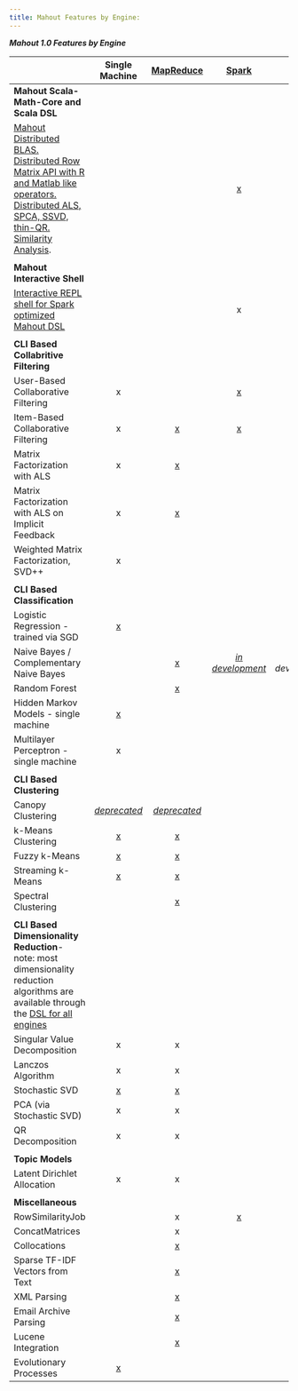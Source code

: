 ```yaml
---
title: Mahout Features by Engine:
---
```

***Mahout 1.0 Features by Engine***

| | Single Machine | [MapReduce](http://hadoop.apache.org/docs/r1.2.1/mapred_tutorial.html)| [Spark](https://spark.apache.org/) | [H2O](http://0xdata.com/) | [Flink](https://flink.incubator.apache.org/)
---------------------------------------------|:----------------:|:-----------:|:------:|:---:|:----:|
**Mahout Scala-Math-Core and Scala DSL**| 
|   [Mahout Distributed BLAS. Distributed Row Matrix API with R and Matlab like operators. Distributed ALS, SPCA, SSVD, thin-QR. Similarity Analysis](http://mahout.apache.org/users/sparkbindings/home.html).    | |  | [x](https://mahout.apache.org/users/sparkbindings/ScalaSparkBindings.pdf) | [x](https://github.com/apache/mahout/tree/master/h2o) |[*in development*](https://github.com/tillrohrmann/mahout/tree/flink-bindings/flink)|
||
**Mahout Interactive Shell**| 
|   [Interactive REPL shell for Spark optimized Mahout DSL](http://mahout.apache.org/users/sparkbindings/play-with-shell.html) | | | x |
||
**CLI Based Collabritive Filtering**|
    User-Based Collaborative Filtering           | x |  |[x](https://github.com/apache/mahout/blob/master/spark/src/test/scala/org/apache/mahout/drivers/RowSimilarityDriverSuite.scala)
    Item-Based Collaborative Filtering           | x | [x](https://mahout.apache.org/users/recommender/intro-itembased-hadoop.html) | [x](https://mahout.apache.org/users/recommender/intro-cooccurrence-spark.html) |
    Matrix Factorization with ALS | x | [x](https://mahout.apache.org/users/recommender/intro-als-hadoop.html) |  |
    Matrix Factorization with ALS on Implicit Feedback | x | [x](https://mahout.apache.org/users/recommender/intro-als-hadoop.html) |  |
    Weighted Matrix Factorization, SVD++  | x | | 
||
**CLI Based Classification**| | |
    Logistic Regression - trained via SGD   | [x](http://mahout.apache.org/users/classification/logistic-regression.html) |
    Naive Bayes / Complementary Naive Bayes  | | [x](https://mahout.apache.org/users/classification/bayesian.html) | [*in development*](https://issues.apache.org/jira/browse/MAHOUT-1493) |  *in development*
    Random Forest | | [x](https://mahout.apache.org/users/classification/partial-implementation.html)|
    Hidden Markov Models - single machine  | [x](https://mahout.apache.org/users/classification/hidden-markov-models.html) |
    Multilayer Perceptron - single machine | x |
||
**CLI Based Clustering**||
    Canopy Clustering  | [*deprecated*](https://mahout.apache.org/users/clustering/canopy-clustering.html) | [*deprecated*](https://mahout.apache.org/users/clustering/canopy-clustering.html)| 
    k-Means Clustering   | [x](https://mahout.apache.org/users/clustering/k-means-clustering.html) | [x](https://mahout.apache.org/users/clustering/k-means-clustering.html) |  
    Fuzzy k-Means   | [x](https://mahout.apache.org/users/clustering/fuzzy-k-means.html) | [x](https://mahout.apache.org/users/clustering/fuzzy-k-means.html)|  
    Streaming k-Means   | [x](https://mahout.apache.org/users/clustering/streaming-k-means.html) | [x](https://mahout.apache.org/users/clustering/streaming-k-means.html) |  
    Spectral Clustering   |  | [x](https://mahout.apache.org/users/clustering/spectral-clustering.html) |  
||
**CLI Based Dimensionality Reduction**- note: most dimensionality reduction algorithms are available through the [DSL for all engines](https://mahout.apache.org/users/sparkbindings/home.html)||
    Singular Value Decomposition | x | x | |
    Lanczos Algorithm  | x | x | 
    Stochastic SVD  | [x](https://mahout.apache.org/users/dim-reduction/ssvd.html) | [x](https://mahout.apache.org/users/dim-reduction/ssvd.html) |  |
    PCA (via Stochastic SVD) | x | x |  |
    QR Decomposition         | x | x |  |
||
**Topic Models**||
    Latent Dirichlet Allocation  | x | x |
||
**Miscellaneous**||
    RowSimilarityJob   |  | x | [x](https://github.com/apache/mahout/blob/master/spark/src/test/scala/org/apache/mahout/drivers/RowSimilarityDriverSuite.scala) | 
    ConcatMatrices  |  | x |
    Collocations  |  | [x](https://mahout.apache.org/users/basics/collocations.html) |  
    Sparse TF-IDF Vectors from Text |  | [x](https://mahout.apache.org/users/basics/creating-vectors-from-text.html) |
    XML Parsing|  | [x](https://issues.apache.org/jira/browse/MAHOUT-1479?jql=text%20~%20%22wikipedia%20mahout%22) |
    Email Archive Parsing |  | [x](https://github.com/apache/mahout/tree/master/integration/src/main/java/org/apache/mahout/text) | 
    Lucene Integration |  | [x](https://mahout.apache.org/users/basics/creating-vectors-from-text.html) |
    Evolutionary Processes | [x](https://github.com/apache/mahout/tree/master/mrlegacy/src/main/java/org/apache/mahout/ep) |
    



